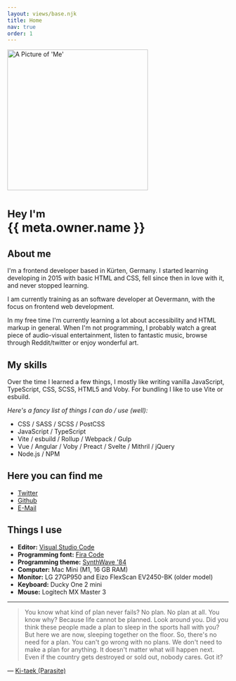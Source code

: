 ```yaml
---
layout: views/base.njk
title: Home
nav: true
order: 1
---
```


<div class="hero">
  <img class="hero__image" src="/assets/me.jpg" alt="A Picture of 'Me'" height="320" width="320" />
  <h1 class="hero__headline">
    <small>Hey I'm</small><br/>{{ meta.owner.name }}
  </h1>
</div>

## About me

I'm a frontend developer based in Kürten, Germany. I started learning developing in 2015 with basic HTML and CSS, fell since then in love with it, and never stopped learning.

I am currently training as an software developer at Oevermann, with the focus on frontend web development.

In my free time I'm currently learning a lot about accessibility and HTML markup in general. When I'm not programming, I probably watch a great piece of audio-visual entertainment, listen to fantastic music, browse through Reddit/twitter or enjoy wonderful art.

## My skills

Over the time I learned a few things, I mostly like writing vanilla JavaScript, TypeScript, CSS, SCSS, HTML5 and Voby. For bundling I like to use Vite or esbuild.

_Here's a fancy list of things I can do / use (well):_

- CSS / SASS / SCSS / PostCSS
- JavaScript / TypeScript
- Vite / esbuild / Rollup / Webpack / Gulp
- Vue / Angular / Voby / Preact / Svelte / Mithril / jQuery
- Node.js / NPM

## Here you can find me

- [Twitter](https://twitter.com/5onderling)
- [Github](https://github.com/lennyanders)
- [E-Mail](mailto:hey@lenny.fyi)

## Things I use

- **Editor:** [Visual Studio Code](https://code.visualstudio.com/)
- **Programming font:** [Fira Code](https://github.com/tonsky/FiraCode)
- **Programming theme:** [SynthWave '84](https://github.com/robb0wen/synthwave-vscode)
- **Computer:** Mac Mini (M1, 16 GB RAM)
- **Monitor:** LG 27GP950 and Eizo FlexScan EV2450-BK (older model)
- **Keyboard:** Ducky One 2 mini
- **Mouse:** Logitech MX Master 3

---

> You know what kind of plan never fails? No plan. No plan at all. You know why? Because life cannot be planned. Look around you. Did you think these people made a plan to sleep in the sports hall with you? But here we are now, sleeping together on the floor. So, there's no need for a plan. You can't go wrong with no plans. We don't need to make a plan for anything. It doesn't matter what will happen next. Even if the country gets destroyed or sold out, nobody cares. Got it?

— [Ki-taek (Parasite)](https://www.imdb.com/title/tt6751668/quotes/qt4669228)
